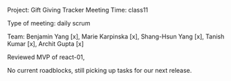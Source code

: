 Project: Gift Giving Tracker Meeting Time: class11

Type of meeting: daily scrum

Team: Benjamin Yang [x], Marie Karpinska [x], Shang-Hsun Yang [x], Tanish Kumar [x], Archit Gupta [x]

Reviewed MVP of react-01, 

No current roadblocks, still picking up tasks for our next release.
